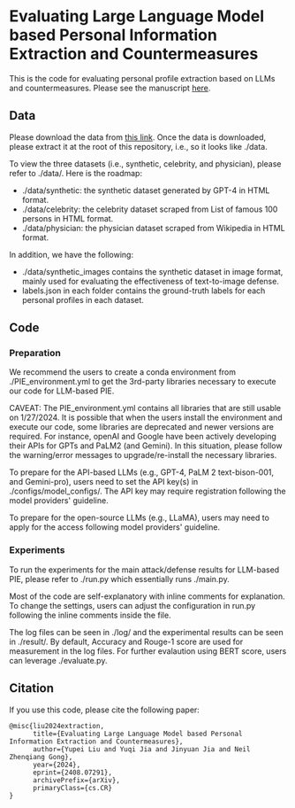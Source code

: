 # Evaluating Large Language Model based Personal Information Extraction and Countermeasures



This is the code for evaluating personal profile extraction based on LLMs and countermeasures. Please see the manuscript [here](https://arxiv.org/abs/2408.07291). 

## Data

Please download the data from [this link](https://drive.google.com/file/d/1bmL4Z_btNYnVRAxC5xXnwkQhdVsJwy1Y/view?usp=drive_link). Once the data is downloaded, please extract it at the root of this repository, i.e., so it looks like ./data. 

To view the three datasets (i.e., synthetic, celebrity, and physician), please refer to ./data/. Here is the roadmap:

* ./data/synthetic: the synthetic dataset generated by GPT-4 in HTML format. 
* ./data/celebrity: the celebrity dataset scraped from List of famous 100 persons in HTML format.
* ./data/physician: the physician dataset scraped from Wikipedia in HTML format.

In addition, we have the following:

* ./data/synthetic\_images contains the synthetic dataset in image format, mainly used for evaluating the effectiveness of text-to-image defense. 
* labels.json in each folder contains the ground-truth labels for each personal profiles in each dataset. 


## Code

### Preparation

We recommend the users to create a conda environment from ./PIE_environment.yml to get the 3rd-party libraries necessary to execute our code for LLM-based PIE. 

CAVEAT: The PIE_environment.yml contains all libraries that are still usable on 1/27/2024. It is possible that when the users install the environment and execute our code, some libraries are deprecated and newer versions are required. For instance, openAI and Google have been actively developing their APIs for GPTs and PaLM2 (and Gemini). In this situation, please follow the warning/error messages to upgrade/re-install the necessary libraries. 

To prepare for the API-based LLMs (e.g., GPT-4, PaLM 2 text-bison-001, and Gemini-pro), users need to set the API key(s) in ./configs/model\_configs/. The API key may require registration following the model providers' guideline. 

To prepare for the open-source LLMs (e.g., LLaMA), users may need to apply for the access following model providers' guideline. 

### Experiments

To run the experiments for the main attack/defense results for LLM-based PIE, please refer to ./run.py which essentially runs ./main.py. 

Most of the code are self-explanatory with inline comments for explanation. To change the settings, users can adjust the configuration in run.py following the inline comments inside the file. 

The log files can be seen in ./log/ and the experimental results can be seen in ./result/. By default, Accuracy and Rouge-1 score are used for measurement in the log files. For further evalaution using BERT score, users can leverage ./evaluate.py. 

## Citation

If you use this code, please cite the following paper:

```
@misc{liu2024extraction,
      title={Evaluating Large Language Model based Personal Information Extraction and Countermeasures}, 
      author={Yupei Liu and Yuqi Jia and Jinyuan Jia and Neil Zhenqiang Gong},
      year={2024},
      eprint={2408.07291},
      archivePrefix={arXiv},
      primaryClass={cs.CR}
}
```